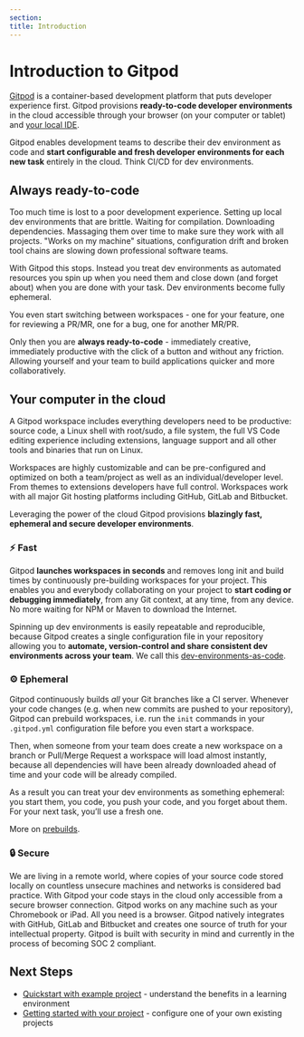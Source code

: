 ```yaml
---
section:
title: Introduction
---
```


<script context="module">
  import {changelogEntriesStore} from "../../stores/changelog"
  export const prerender = true;
   export async function load({ session }) {
    const changelogEntries = session.changelogEntries;
    changelogEntriesStore.set(changelogEntries)
    return { props: { changelogEntries } };
  }
</script>

<script lang="ts">
  import GetStarted from "../../components/docs/landing-page/get-started.svelte";
  import Timeline from "../../components/docs/landing-page/timeline/timeline.svelte";

</script>

<GetStarted />
<Timeline />

# Introduction to Gitpod

[Gitpod](/) is a container-based development platform that puts developer experience first. Gitpod provisions **ready-to-code developer environments** in the cloud accessible through your browser (on your computer or tablet) and [your local IDE](/blog/local-app).

Gitpod enables development teams to describe their dev environment as code and **start configurable and fresh developer environments for each new task** entirely in the cloud. Think CI/CD for dev environments.

## Always ready-to-code

Too much time is lost to a poor development experience. Setting up local dev environments that are brittle. Waiting for compilation. Downloading dependencies. Massaging them over time to make sure they work with all projects. "Works on my machine" situations, configuration drift and broken tool chains are slowing down professional software teams.

With Gitpod this stops. Instead you treat dev environments as automated resources you spin up when you need them and close down (and forget about) when you are done with your task. Dev environments become fully ephemeral.

You even start switching between workspaces - one for your feature, one for reviewing a PR/MR, one for a bug, one for another MR/PR.

Only then you are **always ready-to-code** - immediately creative, immediately productive with the click of a button and without any friction. Allowing yourself and your team to build applications quicker and more collaboratively.

## Your computer in the cloud

A Gitpod workspace includes everything developers need to be productive: source code, a Linux shell with root/sudo, a file system, the full VS Code editing experience including extensions, language support and all other tools and binaries that run on Linux.

Workspaces are highly customizable and can be pre-configured and optimized on both a team/project as well as an individual/developer level. From themes to extensions developers have full control. Workspaces work with all major Git hosting platforms including GitHub, GitLab and Bitbucket.

Leveraging the power of the cloud Gitpod provisions **blazingly fast, ephemeral and secure developer environments**.

### ⚡ Fast

Gitpod **launches workspaces in seconds** and removes long init and build times by continuously pre-building workspaces for your project. This enables you and everybody collaborating on your project to **start coding or debugging immediately**, from any Git context, at any time, from any device. No more waiting for NPM or Maven to download the Internet.

Spinning up dev environments is easily repeatable and reproducible, because Gitpod creates a single configuration file in your repository allowing you to **automate, version-control and share consistent dev environments across your team**. We call this [dev-environments-as-code](/blog/dev-env-as-code).

### ⚙️ Ephemeral

Gitpod continuously builds _all_ your Git branches like a CI server. Whenever your code changes (e.g. when new commits are pushed to your repository), Gitpod can prebuild workspaces, i.e. run the `init` commands in your `.gitpod.yml` configuration file before you even start a workspace.

Then, when someone from your team does create a new workspace on a branch or Pull/Merge Request a workspace will load almost instantly, because all dependencies will have been already downloaded ahead of time and your code will be already compiled.

As a result you can treat your dev environments as something ephemeral: you start them, you code, you push your code, and you forget about them. For your next task, you’ll use a fresh one.

More on [prebuilds](/docs/prebuilds).

### 🔒 Secure

We are living in a remote world, where copies of your source code stored locally on countless unsecure machines and networks is considered bad practice. With Gitpod your code stays in the cloud only accessible from a secure browser connection. Gitpod works on any machine such as your Chromebook or iPad. All you need is a browser. Gitpod natively integrates with GitHub, GitLab and Bitbucket and creates one source of truth for your intellectual property. Gitpod is built with security in mind and currently in the process of becoming SOC 2 compliant.

## Next Steps

- [Quickstart with example project](/docs/quickstart) - understand the benefits in a learning environment
- [Getting started with your project](/docs/getting-started) - configure one of your own existing projects
